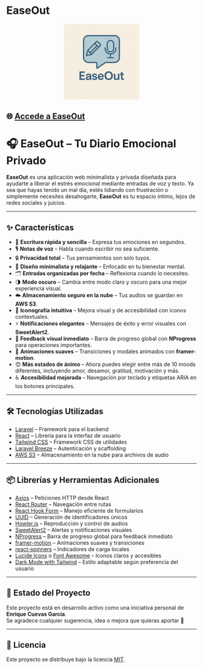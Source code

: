 # EaseOut

<p align="center">
    <img src="public/images/logo.png" alt="Logo de EaseOut" width="200">
</p>

## 🌐 [Accede a EaseOut](https://easeout-production.up.railway.app/)

# 🎧 EaseOut – Tu Diario Emocional Privado

**EaseOut** es una aplicación web minimalista y privada diseñada para ayudarte a liberar el estrés emocional mediante entradas de voz y texto. Ya sea que hayas tenido un mal día, estés lidiando con frustración o simplemente necesites desahogarte, **EaseOut** es tu espacio íntimo, lejos de redes sociales y juicios.

---

## ✨ Características

- 📝 **Escritura rápida y sencilla** – Expresa tus emociones en segundos.
- 🎙️ **Notas de voz** – Habla cuando escribir no sea suficiente.
- 🔒 **Privacidad total** – Tus pensamientos son solo tuyos.
- 🧘 **Diseño minimalista y relajante** – Enfocado en tu bienestar mental.
- 🗂️ **Entradas organizadas por fecha** – Reflexiona cuando lo necesites.
- 🌗 **Modo oscuro** – Cambia entre modo claro y oscuro para una mejor experiencia visual.
- ☁️ **Almacenamiento seguro en la nube** – Tus audios se guardan en **AWS S3**.
- 🎨 **Iconografía intuitiva** – Mejora visual y de accesibilidad con iconos contextuales.
- ⚡ **Notificaciones elegantes** – Mensajes de éxito y error visuales con **SweetAlert2**.
- 🚦 **Feedback visual inmediato** – Barra de progreso global con **NProgress** para operaciones importantes.
- 💫 **Animaciones suaves** – Transiciones y modales animados con **framer-motion**.
- 😍 **Más estados de ánimo** – Ahora puedes elegir entre más de 10 moods diferentes, incluyendo amor, desamor, gratitud, motivación y más.
- ♿ **Accesibilidad mejorada** – Navegación por teclado y etiquetas ARIA en los botones principales.

---

## 🛠️ Tecnologías Utilizadas

- [Laravel](https://laravel.com/) – Framework para el backend
- [React](https://reactjs.org/) – Librería para la interfaz de usuario
- [Tailwind CSS](https://tailwindcss.com/) – Framework CSS de utilidades
- [Laravel Breeze](https://laravel.com/docs/starter-kits#breeze) – Autenticación y scaffolding
- [AWS S3](https://aws.amazon.com/s3/) – Almacenamiento en la nube para archivos de audio

---

## 📦 Librerías y Herramientas Adicionales

- [Axios](https://axios-http.com/) – Peticiones HTTP desde React
- [React Router](https://reactrouter.com/) – Navegación entre rutas
- [React Hook Form](https://react-hook-form.com/) – Manejo eficiente de formularios
- [UUID](https://www.npmjs.com/package/uuid) – Generación de identificadores únicos
- [Howler.js](https://howlerjs.com/) – Reproducción y control de audios
- [SweetAlert2](https://sweetalert2.github.io/) – Alertas y notificaciones visuales
- [NProgress](https://www.npmjs.com/package/nprogress) – Barra de progreso global para feedback inmediato
- [framer-motion](https://www.framer.com/motion/) – Animaciones suaves y transiciones
- [react-spinners](https://www.npmjs.com/package/react-spinners) – Indicadores de carga locales
- [Lucide Icons](https://lucide.dev/) o [Font Awesome](https://fontawesome.com/) – Iconos claros y accesibles
- [Dark Mode with Tailwind](https://tailwindcss.com/docs/dark-mode) – Estilo adaptable según preferencia del usuario

---

## 🚧 Estado del Proyecto

Este proyecto está en desarrollo activo como una iniciativa personal de **Enrique Cuevas García**.  
Se agradece cualquier sugerencia, idea o mejora que quieras aportar 🤝

---

## 📄 Licencia

Este proyecto se distribuye bajo la licencia [MIT](LICENSE).

